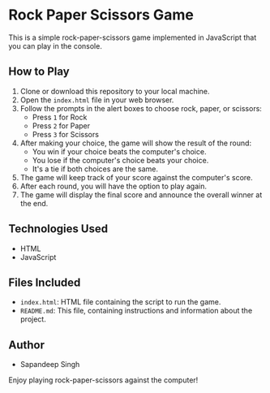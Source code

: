 # Rock Paper Scissors Game

This is a simple rock-paper-scissors game implemented in JavaScript that you can play in the console.

## How to Play

1. Clone or download this repository to your local machine.
2. Open the `index.html` file in your web browser.
3. Follow the prompts in the alert boxes to choose rock, paper, or scissors:
   - Press `1` for Rock
   - Press `2` for Paper
   - Press `3` for Scissors
4. After making your choice, the game will show the result of the round:
   - You win if your choice beats the computer's choice.
   - You lose if the computer's choice beats your choice.
   - It's a tie if both choices are the same.
5. The game will keep track of your score against the computer's score.
6. After each round, you will have the option to play again.
7. The game will display the final score and announce the overall winner at the end.

## Technologies Used

- HTML
- JavaScript

## Files Included

- `index.html`: HTML file containing the script to run the game.
- `README.md`: This file, containing instructions and information about the project.

## Author

- Sapandeep Singh

Enjoy playing rock-paper-scissors against the computer!

